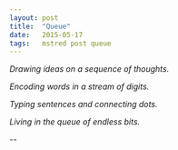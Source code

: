 ```yaml
---
layout: post
title:  "Queue"
date:   2015-05-17
tags:   mstred post queue
---
```


_Drawing ideas on a sequence of thoughts._

_Encoding words in a stream of digits._

_Typing sentences and connecting dots._

_Living in the queue of endless bits._


--
